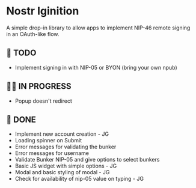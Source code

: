 # Nostr Iginition

A simple drop-in library to allow apps to implement NIP-46 remote signing in an OAuth-like flow.

## 🎯 TODO

-   Implement signing in with NIP-05 or BYON (bring your own npub)

## 👨‍💻 IN PROGRESS

-   Popup doesn't redirect

## 🚢 DONE

-   Implement new account creation - JG
-   Loading spinner on Submit
-   Error messages for validating the bunker
-   Error messages for username
-   Validate Bunker NIP-05 and give options to select bunkers
-   Basic JS widget with simple options - JG
-   Modal and basic styling of modal - JG
-   Check for availability of nip-05 value on typing - JG
